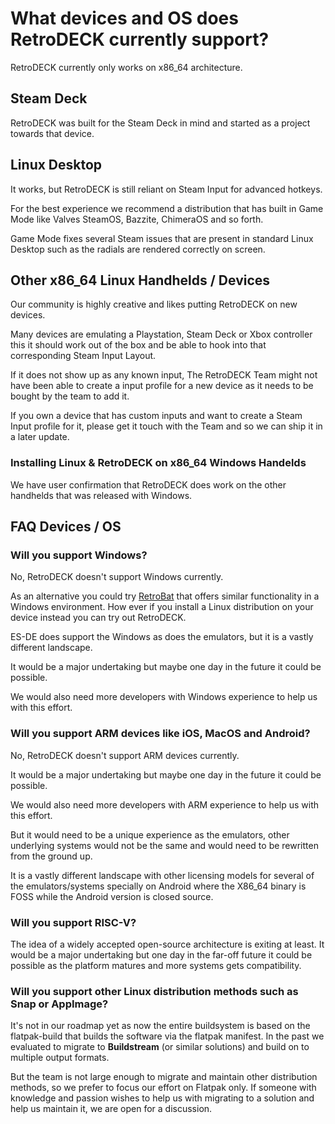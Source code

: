 # What devices and OS does RetroDECK currently support?

RetroDECK currently only works on x86_64 architecture.

## Steam Deck

RetroDECK was built for the Steam Deck in mind and started as a project towards that device.

## Linux Desktop

It works, but RetroDECK is still reliant on Steam Input for advanced hotkeys. 

For the best experience we recommend a distribution that has built in Game Mode like Valves SteamOS, Bazzite, ChimeraOS and so forth. 

Game Mode fixes several Steam issues that are present in standard Linux Desktop such as the radials are rendered correctly on screen. 

## Other x86_64 Linux Handhelds / Devices

Our community is highly creative and likes putting RetroDECK on new devices. 

Many devices are emulating a Playstation, Steam Deck or Xbox controller this it should work out of the box and be able to hook into that corresponding Steam Input Layout. 

If it does not show up as any known input, The RetroDECK Team might not have been able to create a input profile for a new device as it needs to be bought by the team to add it. 

If you own a device that has custom inputs and want to create a Steam Input profile for it, please get it touch with the Team and so we can ship it in a later update.

### Installing Linux & RetroDECK on x86_64 Windows Handelds

We have user confirmation that RetroDECK does work on the other handhelds that was released with Windows.

## FAQ Devices / OS

### Will you support Windows?

No, RetroDECK doesn't support Windows currently.

As an alternative you could try [RetroBat](https://www.retrobat.org/) that offers similar functionality in a Windows environment.
How ever if you install a Linux distribution on your device instead you can try out RetroDECK.

ES-DE does support the Windows as does the emulators, but it is a vastly different landscape.

It would be a major undertaking but maybe one day in the future it could be possible.

We would also need more developers with Windows experience to help us with this effort.

### Will you support ARM devices like iOS, MacOS and Android?

No, RetroDECK doesn't support ARM devices currently.

It would be a major undertaking but maybe one day in the future it could be possible.

We would also need more developers with ARM experience to help us with this effort.

But it would need to be a unique experience as the emulators, other underlying systems would not be the same and would need to be rewritten from the ground up.

It is a vastly different landscape with other licensing models for several of the emulators/systems specially on Android where the X86_64 binary is FOSS while the Android version is closed source.

### Will you support RISC-V?

The idea of a widely accepted open-source architecture is exiting at least. It would be a major undertaking but one day in the far-off future it could be possible as the platform matures and more systems gets compatibility.

### Will you support other Linux distribution methods such as Snap or AppImage?

It's not in our roadmap yet as now the entire buildsystem is based on the flatpak-build that builds the software via the flatpak manifest.
In the past we evaluated to migrate to **Buildstream** (or similar solutions) and build on to multiple output formats.

But the team is not large enough to migrate and maintain other distribution methods, so we prefer to focus our effort on Flatpak only.
If someone with knowledge and passion wishes to help us with migrating to a solution and help us maintain it, we are open for a discussion.
